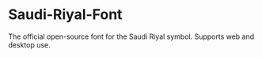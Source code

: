 # Saudi-Riyal-Font
The official open-source font for the Saudi Riyal symbol. Supports web and desktop use.
